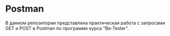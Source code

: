 # Postman
В данном репозитории представлена практическая работа с запросами GET и POST в Postman по программе курса "Be-Tester".
